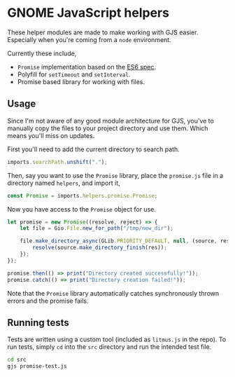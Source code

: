 # GNOME JavaScript helpers

These helper modules are made to make working with GJS easier. Especially when you're coming from a `node` environment.

Currently these include,
* `Promise` implementation based on the [ES6 spec](https://developer.mozilla.org/en/docs/Web/JavaScript/Reference/Global_Objects/Promise).
* Polyfill for `setTimeout` and `setInterval`.
* Promise based library for working with files.

## Usage

Since I'm not aware of any good module architecture for GJS, you've to manually copy the files to your project directory and use them. Which means you'll miss on updates.

First you'll need to add the current directory to search path.
```javascript
imports.searchPath.unshift(".");
```

Then, say you want to use the `Promise` library, place the `promise.js` file in a directory named `helpers`, and import it,
```javascript
const Promise = imports.helpers.promise.Promise;
```

Now you have access to the `Promise` object for use.
```javascript
let promise = new Promise((resolve, reject) => {
    let file = Gio.File.new_for_path("/tmp/new_dir");

    file.make_directory_async(GLib.PRIORITY_DEFAULT, null, (source, res) => {
        resolve(source.make_directory_finish(res));
    });
});

promise.then(() => print("Directory created successfully!"));
promise.catch(() => print("Directory creation failed!"));
```

Note that the `Promise` library automatically catches synchronously thrown errors and the promise fails.

## Running tests

Tests are written using a custom tool (included as `litmus.js` in the repo). To run tests, simply `cd` into the `src`
 directory and run the intended test file.
```sh
cd src
gjs promise-test.js
```
